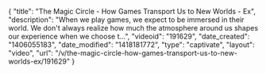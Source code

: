 {
    "title": "The Magic Circle - How Games Transport Us to New Worlds - Ex",
    "description": "When we play games, we expect to be immersed in their world. We don't always realize how much the atmosphere around us shapes our experience when we choose t...",
    "videoid": "191629",
    "date_created": "1406055183",
    "date_modified": "1418181772",
    "type": "captivate",
    "layout": "video",
    "url": "\/v\/the-magic-circle-how-games-transport-us-to-new-worlds-ex\/191629"
}